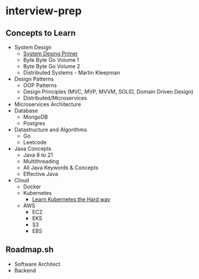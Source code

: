 # interview-prep

## Concepts to Learn
* System Design
    * [System Desing Primer](https://github.com/donnemartin/system-design-primer) 
    * Byte Byte Go Volume 1
    * Byte Byte Go Volume 2
    * Distributed Systems - Martin Kleepman
* Design Patterns
    * OOP Patterns
    * Design Principles (MVC, MVP, MVVM, SOLID, Domain Driven Design)
    * Distributed/Microservices
* Microservices Architecture
* Database
    * MongoDB
    * Postgres
* Datastructure and Algorithms
    * Go
    * Leetcode
* Java Concepts
    * Java 8 to 21
    * Multithreading
    * All Java Keywords & Concepts
    * Effective Java
* Cloud 
    * Docker
    * Kubernetes
        * [Learn Kubernetes the Hard way](https://github.com/kelseyhightower/kubernetes-the-hard-way/blob/master/docs/01-prerequisites.md)
    * AWS
        * EC2
        * EKS
        * S3
        * EBS


## Roadmap.sh
* Software Architect
* Backend